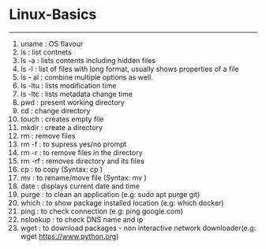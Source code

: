 # Linux-Basics
-------------------------------------------------------
1. uname : OS flavour
2. ls : list contnets
3. ls -a : lists contents including hidden files
4. ls -l : list of files with long format, usually shows properties of a file
5. ls - al : combine multiple options as well.
6. ls -ltu : lists modification time
7. ls -ltc : lists metadata change time
8. pwd : present working directory
9. cd : change directory
10. touch : creates empty file
11. mkdir : create a directory
12. rm : remove files
13. rm -f : to supress yes/no prompt
14. rm -r : to remove files in the directory
15. rm -rf : removes directory and its files
16.  cp : to copy (Syntax: cp <source-file> <destination-file>)
17. mv : to rename/move file (Syntax: mv <source-file> <destination-location>)
18. date : displays current date and time
19. purge : to clean an application (e.g: sudo apt purge git)
20. which : to show package installed location (e.g: which docker)
21. ping : to check connection (e.g: ping google.com)
22. nslookup : to check DNS name and ip
23. wget : to download packages - non interactive network downloader(e.g: wget https://www.python.org)
